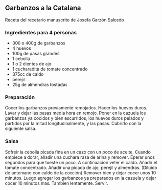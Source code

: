 ## Garbanzos a la Catalana

Receta del recetario manuscrito de Josefa Garzón Salcedo

### Ingredientes para 4 personas

- 300 o 400g de garbanzos
- 4 huevos
- 100g de pasas grandes
- 1 cebolla
- 1 o 2 dientes de ajo
- 1 cucharadita de tomate concentrado
- 375cc de caldo
- perejil
- 25g de almendras tostadas

### Preparación

Cocer los garbanzos previamente remojados.
Hacer los huevos duros.
Lavar y dejar las pasas media hora en remojo.
Poner en la cazuela
los garbanzos ya cocidos y bien escurridos,
los huevos duros pelados y partidos por la mitad longitudinalmente,
y las pasas.
Cubrirlo con la siguiente salsa.

### Salsa

Sofreir la cebolla picada fina en un cazo con un poco de aceite.
Cuando empiece a dorar, añadir una cuchara rasa de arina y remover.
Eperar unos segundos para que tueste un poco.
A continuacion veter el caldo.
Añadir el tomate concentrado.
Añadir una picada de ajo, perejil y almendras.
(Diluido de antemano con caldo de la cocción)
Remover bien y dejar cocer unos 10 minutos.
Luego agregar los garbanzos ya preparados en la cazuela y dejar cocer 10 minutos mas.
Tambien lentamente.
Servir.



